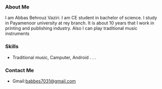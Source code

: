 ### About Me
I am Abbas Behrouz Vaziri. I am CE student in bachelor of science. I study in Payamenoor university at rey branch. It is about 10 years that I work in printing and publishing industry. Also  I can play traditional music instruments
### Skills
 + Traditional music, Camputer, Android
.
.
.
### Contact Me
+ Gmail:babbes7031@gmail.com

